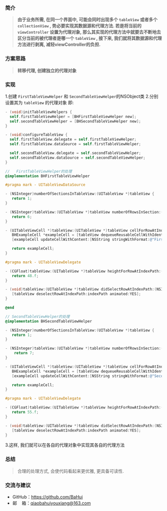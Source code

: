 ### 简介
> **由于业务所需, 在同一个界面中, 可能会同时出现多个 `tableView` 或者多个 `collectionView` , 势必要实现其数据源和代理方法. 若是将当前的 `viewController` 设置为代理对象, 那么其实现的代理方法中就要去不断地去区分当前的被代理者是哪一个 `tableView` , 接下来, 我们就将其数据源和代理方法进行剥离, 减轻viewController的负担.**

### 方案思路
> **转移代理, 创建独立的代理对象**

### 实现
1.创建 `FirstTableViewHelper` 和 `SecondTableViewHelper`的NSObject类
2.分别设置其为 `tableView` 的代理对象
    即: 
```objectivec
- (void)initTableViewHelpers {
  self.firstTableViewHelper = [BHFirstTableViewHelper new];
  self.secondTableViewHelper = [BHSecondTableViewHelper new];
}

- (void)configureTableView {
  self.firstTableView.delegate = self.firstTableViewHelper;
  self.firstTableView.dataSource = self.firstTableViewHelper;

  self.secondTableView.delegate = self.secondTableViewHelper;
  self.secondTableView.dataSource = self.secondTableViewHelper;
}
```

```objectivec
//   FirstTableViewHelper的处理
@implementation BHFirstTableViewHelper

#pragma mark - UITableViewDataSource

- (NSInteger)numberOfSectionsInTableView:(UITableView *)tableView {
   return 1;
}

- (NSInteger)tableView:(UITableView *)tableView numberOfRowsInSection:(NSInteger)section {
   return 6;
}

- (UITableViewCell *)tableView:(UITableView *)tableView cellForRowAtIndexPath:(NSIndexPath *)indexPath {
   BHExampleCell *exampleCell = [tableView dequeueReusableCellWithIdentifier:BHExampleCellReuseId forIndexPath:indexPath];
   [exampleCell updateCellWithContent:[NSString stringWithFormat:@"First TableView : row -> %ld", (long)indexPath.row]];

   return exampleCell;
}

#pragma mark - UITableViewDelegate

- (CGFloat)tableView:(UITableView *)tableView heightForRowAtIndexPath:(NSIndexPath *)indexPath {
   return 48.f;
}

- (void)tableView:(UITableView *)tableView didSelectRowAtIndexPath:(NSIndexPath *)indexPath {
   [tableView deselectRowAtIndexPath:indexPath animated:YES];
}

@end
```

```objectivec
// SecondTableViewHelper的处理
@implementation BHSecondTableViewHelper

- (NSInteger)numberOfSectionsInTableView:(UITableView *)tableView {
   return 1;
}

- (NSInteger)tableView:(UITableView *)tableView numberOfRowsInSection:(NSInteger)section {
	return 7;
}

- (UITableViewCell *)tableView:(UITableView *)tableView cellForRowAtIndexPath:(NSIndexPath *)indexPath {
   BHExampleCell *exampleCell = [tableView dequeueReusableCellWithIdentifier:BHExampleCellReuseId forIndexPath:indexPath];
   [exampleCell updateCellWithContent:[NSString stringWithFormat:@"Second TableView : row -> %ld", (long)indexPath.row]];

   return exampleCell;
}

#pragma mark - UITableViewDelegate

- (CGFloat)tableView:(UITableView *)tableView heightForRowAtIndexPath:(NSIndexPath *)indexPath {
   return 55.f;
}

- (void)tableView:(UITableView *)tableView didSelectRowAtIndexPath:(NSIndexPath *)indexPath {
   [tableView deselectRowAtIndexPath:indexPath animated:YES];
}
```

3.这样, 我们就可以在各自的代理对象中实现其各自的代理方法

### 总结
> 合理的处理方式, 会使代码看起来更优雅, 更具备可读性.

### 交流与建议
- GitHub：<https://github.com/BaHui>
- 邮&nbsp;&nbsp;&nbsp; 箱：<qiaobahuiyouxiang@163.com>

